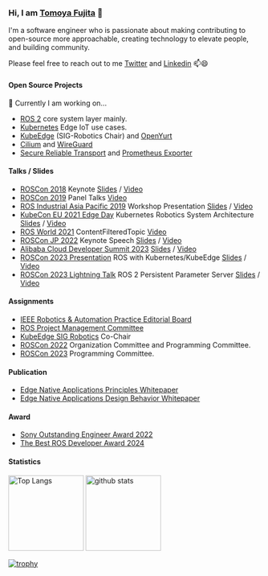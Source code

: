 ### Hi, I am [Tomoya Fujita](https://github.com/fujitatomoya) 👋

I'm a software engineer who is passionate about making contributing to open-source more approachable, creating technology to elevate people, and building community.

Please feel free to reach out to me [Twitter](https://twitter.com/TomoyaFujita1) and [Linkedin](https://www.linkedin.com/in/tomoya-fujita-5bb656b6/) 📫😄

#### Open Source Projects

🔭 Currently I am working on...

- [ROS 2](https://github.com/ros2) core system layer mainly.
- [Kubernetes](https://github.com/kubernetes) Edge IoT use cases.
- [KubeEdge](https://github.com/kubeedge) (SIG-Robotics Chair) and [OpenYurt](https://github.com/openyurtio)
- [Cilium](https://github.com/cilium/cilium) and [WireGuard](https://www.wireguard.com/)
- [Secure Reliable Transport](https://github.com/Haivision/srt) and [Prometheus Exporter](https://github.com/Haivision/srt-prometheus-exporter)

#### Talks / Slides

- [ROSCon 2018](https://roscon.ros.org/2018/) Keynote [Slides](https://roscon.ros.org/2018/presentations/ROSCon2018_Aibo.pdf) / [Video](https://vimeo.com/293292255)
- [ROSCon 2019](https://roscon.ros.org/2019/) Panel Talks [Video](https://vimeo.com/378682623)
- [ROS Industrial Asia Pacific 2019](https://rosindustrial.org/events/2019/6/ric-ap-workshop-a3484) Workshop Presentation [Slides](https://static1.squarespace.com/static/51df34b1e4b08840dcfd2841/t/5fa38ccd2eaacb3ff89e1d91/1604553946290/1_7+TomoyaFujita_Sony.pdf) / [Video](https://www.youtube.com/watch?v=cAWgR1Lx-lw)
- [KubeCon EU 2021 Edge Day](https://www.youtube.com/watch?v=cAWgR1Lx-lw) Kubernetes Robotics System Architecture [Slides](https://static.sched.com/hosted_files/kubenetesedgedayeu21/36/KubernetesRoboticsEdgeClusterSystem_TomoyaFujita_4May_v1.pdf) / [Video](https://www.youtube.com/watch?v=rqyLd_AhXak&t)
- [ROS World 2021](https://roscon.ros.org/world/2021/) ContentFilteredTopic [Video](https://vimeo.com/649654533/c8104829db)
- [ROSCon JP 2022](https://roscon.jp/2022_en/) Keynote Speech [Slides](https://roscon.jp/2022/presentations/1a.pdf) / [Video](https://vimeo.com/781672486)
- [Alibaba Cloud Developer Summit 2023](https://www.alibabacloud.com/ja/developer/event/alibaba-cloud-developer-summit-2023) [Slides](https://www.slideshare.net/FujitaTomoya/20230110alibaba-cloud-developer-summitsonyv3pptx) / [Video](https://www.youtube.com/watch?v=XxUbtqUgu50&t=9332s)
- [ROSCon 2023 Presentation](https://roscon.ros.org/2023) ROS with Kubernetes/KubeEdge [Slides](https://roscon.ros.org/2023/talks/ROS_with_KubernetesKubeEdge.pdf) / [Video](https://vimeo.com/879001688/33b2495a49)
- [ROSCon 2023 Lightning Talk](https://roscon.ros.org/2023) ROS 2 Persistent Parameter Server [Slides](https://github.com/fujitatomoya/ros2_persist_parameter_server/blob/master/presentation/ros2_parameter_server.pdf) / [Video](https://vimeo.com/879001275/172b83b7d2#t=10m10s)

#### Assignments

- [IEEE Robotics & Automation Practice Editorial Board](https://www.ieee-ras.org/publications/ra-p/editorial-board)
- [ROS Project Management Committee](https://docs.ros.org/en/rolling/The-ROS2-Project/Governance.html#the-ros-project-management-committee-ros-pmc)
- [KubeEdge SIG Robotics](https://github.com/kubeedge/community/tree/master/sig-robotics) Co-Chair
- [ROSCon 2022](https://roscon.ros.org/2022/) Organization Committee and Programming Committee.
- [ROSCon 2023](https://roscon.ros.org/2023/) Programming Committee.

#### Publication

- [Edge Native Applications Principles Whitepaper](https://www.cncf.io/reports/edge-native-applications-principles-whitepaper/)
- [Edge Native Applications Design Behavior Whitepaper](https://www.cncf.io/reports/edge-native-application-design-behaviors-whitepaper/)

#### Award

- [Sony Outstanding Engineer Award 2022](https://www.sony.com/en/SonyInfo/technology/activities/SOE2022/)
- [The Best ROS Developer Award 2024](https://www.theconstruct.ai/ros-awards-2024/)

#### Statistics

<p align="left"> 
  <img alt="Top Langs" height="150px" src="https://github-readme-stats-git-masterrstaa-rickstaa.vercel.app/api/top-langs/?username=fujitatomoya&layout=compact&show_icons=true&theme=radical" />
  <img alt="github stats" height="150px" src="https://github-readme-stats-git-masterrstaa-rickstaa.vercel.app/api?username=fujitatomoya&theme=radical&show_icons=ture" />
</p>

[![trophy](https://github-profile-trophy.vercel.app/?username=fujitatomoya&theme=radical&column=7
)](https://github.com/ryo-ma/github-profile-trophy)
